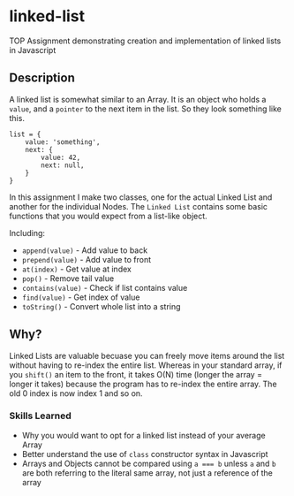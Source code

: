 # linked-list
TOP Assignment demonstrating creation and implementation of linked lists in Javascript

## Description
A linked list is somewhat similar to an Array. It is an object who holds a `value`, and a `pointer` to the next item in the list. So they look something like this.
```
list = {
	value: 'something',
	next: {
		value: 42,
		next: null,
	}
}
```
In this assignment I make two classes, one for the actual Linked List and another for the individual Nodes. The `Linked List` contains some basic functions that you would expect from a list-like object. 

Including: 
- `append(value)` - Add value to back
- `prepend(value)` - Add value to front
- `at(index)` - Get value at index
- `pop()` - Remove tail value
- `contains(value)` - Check if list contains value
- `find(value)` - Get index of value
- `toString()` - Convert whole list into a string

## Why?
Linked Lists are valuable becuase you can freely move items around the list without having to re-index the entire list. Whereas in your standard array, if you `shift()` an item to the front, it takes O(N) time (longer the array = longer it takes) because the program has to re-index the entire array. The old 0 index is now index 1 and so on.

### Skills Learned
- Why you would want to opt for a linked list instead of your average Array
- Better understand the use of `class` constructor syntax in Javascript
- Arrays and Objects cannot be compared using `a === b` unless `a` and `b` are both referring to the literal same array, not just a reference of the array
